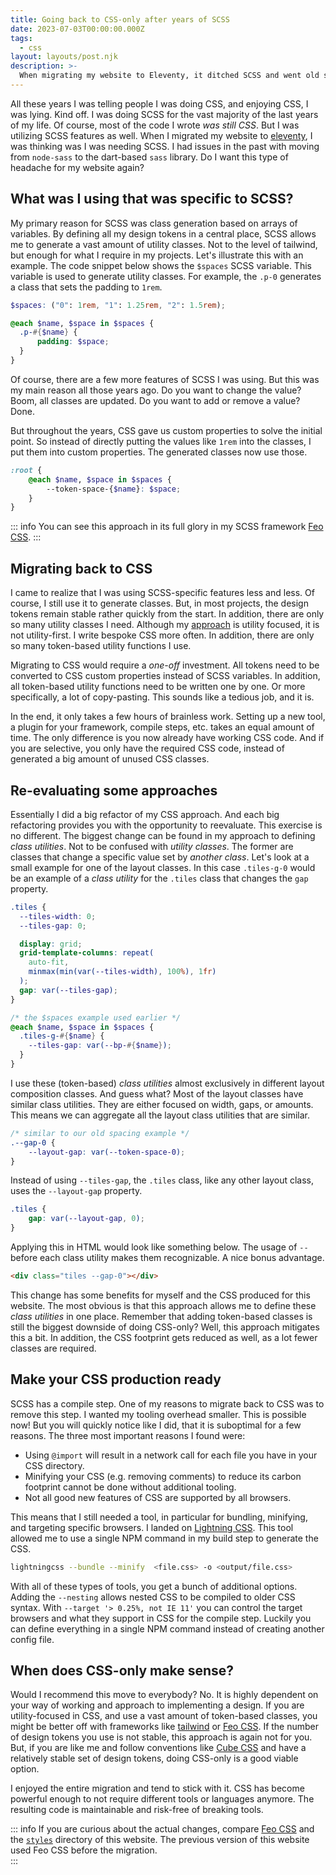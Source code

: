 ```yaml
---
title: Going back to CSS-only after years of SCSS
date: 2023-07-03T00:00:00.000Z
tags:
  - css
layout: layouts/post.njk
description: >-
  When migrating my website to Eleventy, it ditched SCSS and went old school. I went removed a complexity layer to see if CSS-only is a viable option these days. 
---
```


All these years I was telling people I was doing CSS, and enjoying CSS, I was lying. Kind off. I was doing SCSS for the vast majority of the last years of my life. Of course, most of the code I wrote *was still CSS*. But I was utilizing SCSS features as well. When I migrated my website to [eleventy](https://11ty.dev), I was thinking was I was needing SCSS. I had issues in the past with moving from `node-sass` to the dart-based `sass` library. Do I want this type of headache for my website again? 

## What was I using that was specific to SCSS? 
My primary reason for SCSS was class generation based on arrays of variables. By defining all my design tokens in a central place, SCSS allows me to generate a vast amount of utility classes. Not to the level of tailwind, but enough for what I require in my projects. Let's illustrate this with an example. The code snippet below shows the `$spaces` SCSS variable. This variable is used to generate utility classes. For example, the `.p-0` generates a class that sets the padding to `1rem`. 

```scss
$spaces: ("0": 1rem, "1": 1.25rem, "2": 1.5rem);

@each $name, $space in $spaces {
  .p-#{$name} {
	  padding: $space;
  }
}
```

Of course, there are a few more features of SCSS I was using. But this was my main reason all those years ago. Do you want to change the value? Boom, all classes are updated. Do you want to add or remove a value? Done. 

But throughout the years, CSS gave us custom properties to solve the initial point. So instead of directly putting the values like `1rem` into the classes, I put them into custom properties. The generated classes now use those.

```scss
:root {
	@each $name, $space in $spaces {
		--token-space-{$name}: $space;
	}
}
```

::: info
You can see this approach in its full glory in my SCSS framework [Feo CSS](https://github.com/kevtiq/feo-css). 
:::

## Migrating back to CSS
I came to realize that I was using SCSS-specific features less and less. Of course, I still use it to generate classes. But, in most projects, the design tokens remain stable rather quickly from the start. In addition, there are only so many utility classes I need. Although my [approach]() is utility focused, it is not utility-first. I write bespoke CSS more often. In addition, there are only so many token-based utility functions I use.  

Migrating to CSS would require a *one-off* investment. All tokens need to be converted to CSS custom properties instead of SCSS variables. In addition, all token-based utility functions need to be written one by one. Or more specifically, a lot of copy-pasting. This sounds like a tedious job, and it is. 

In the end, it only takes a few hours of brainless work. Setting up a new tool, a plugin for your framework, compile steps, etc. takes an equal amount of time. The only difference is you now already have working CSS code. And if you are selective, you only have the required CSS code, instead of generated a big amount of unused CSS classes.

## Re-evaluating some approaches
Essentially I did a big refactor of my CSS approach. And each big refactoring provides you with the opportunity to reevaluate. This exercise is no different. The biggest change can be found in my approach to defining *class utilities*. Not to be confused with *utility classes*. The former are classes that change a specific value set by *another class*. Let's look at a small example for one of the layout classes. In this case `.tiles-g-0` would be an example of a *class utility* for the `.tiles` class that changes the `gap` property. 

```scss
.tiles {
  --tiles-width: 0;
  --tiles-gap: 0;

  display: grid;
  grid-template-columns: repeat(
    auto-fit,
    minmax(min(var(--tiles-width), 100%), 1fr)
  );
  gap: var(--tiles-gap);
}

/* the $spaces example used earlier */
@each $name, $space in $spaces {
  .tiles-g-#{$name} {
    --tiles-gap: var(--bp-#{$name});
  }
}
```

I use these (token-based) *class utilities* almost exclusively in different layout composition classes. And guess what? Most of the layout classes have similar class utilities. They are either focused on width, gaps, or amounts. This means we can aggregate all the layout class utilities that are similar. 

```css
/* similar to our old spacing example */
.--gap-0 {
	--layout-gap: var(--token-space-0);
}
```

Instead of using `--tiles-gap`, the `.tiles` class, like any other layout class, uses the `--layout-gap` property. 

```css
.tiles {
	gap: var(--layout-gap, 0);
}
``` 

Applying this in HTML would look like something below. The usage of `--` before each class utility makes them recognizable. A nice bonus advantage. 

```html
<div class="tiles --gap-0"></div>
```

This change has some benefits for myself and the CSS produced for this website. The most obvious is that this approach allows me to define these *class utilities* in one place. Remember that adding token-based classes is still the biggest downside of doing CSS-only? Well, this approach mitigates this a bit. In addition, the CSS footprint gets reduced as well, as a lot fewer classes are required. 

## Make your CSS production ready
SCSS has a compile step. One of my reasons to migrate back to CSS was to remove this step. I wanted my tooling overhead smaller. This is possible now! But you will quickly notice like I did, that it is suboptimal for a few reasons. The three most important reasons I found were:

- Using `@import` will result in a network call for each file you have in your CSS directory.
- Minifying your CSS (e.g. removing comments) to reduce its carbon footprint cannot be done without additional tooling. 
- Not all good new features of CSS are supported by all browsers.

This means that I still needed a tool, in particular for bundling, minifying, and targeting specific browsers. I landed on [Lightning CSS](https://lightningcss.dev/). This tool allowed me to use a single NPM command in my build step to generate the CSS. 

```bash
lightningcss --bundle --minify  <file.css> -o <output/file.css>
```

With all of these types of tools, you get a bunch of additional options. Adding the `--nesting` allows nested CSS to be compiled to older CSS syntax. With `--target '> 0.25%, not IE 11'` you can control the target browsers and what they support in CSS for the compile step. Luckily you can define everything in a single NPM command instead of creating another config file. 

## When does CSS-only make sense?
Would I recommend this move to everybody? No. It is highly dependent on your way of working and approach to implementing a design. If you are utility-focused in CSS, and use a vast amount of token-based classes, you might be better off with frameworks like [tailwind](https://tailwindcss.com/) or [Feo CSS](https://github.com/kevtiq/feo-css). If the number of design tokens you use is not stable, this approach is again not for you. But, if you are like me and follow conventions like [Cube CSS](https://cube.fyi/) and have a relatively stable set of design tokens, doing CSS-only is a good viable option. 

I enjoyed the entire migration and tend to stick with it. CSS has become powerful enough to not require different tools or languages anymore. The resulting code is maintainable and risk-free of breaking tools.

::: info
If you are curious about the actual changes, compare [Feo CSS](https://github.com/kevtiq/feo-css) and the [`styles`](https://github.com/kevtiq/crinkles.dev/tree/main/src/styles) directory of this website. The previous version of this website used Feo CSS before the migration.  
:::